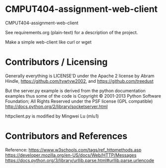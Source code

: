 CMPUT404-assignment-web-client
==============================

CMPUT404-assignment-web-client

See requirements.org (plain-text) for a description of the project.

Make a simple web-client like curl or wget

Contributors / Licensing
========================

Generally everything is LICENSE'D under the Apache 2 license by Abram Hindle, 
https://github.com/tywtyw2002, and https://github.com/treedust

But the server.py example is derived from the python documentation
examples thus some of the code is Copyright © 2001-2013 Python
Software Foundation; All Rights Reserved under the PSF license (GPL
compatible) http://docs.python.org/2/library/socketserver.html

httpclient.py is modified by Mingwei Lu (mlu1)

Contributors and References
========================
Reference: 
https://www.w3schools.com/tags/ref_httpmethods.asp
https://developer.mozilla.org/en-US/docs/Web/HTTP/Messages
https://docs.python.org/3/library/urllib.parse.html#urllib.parse.urlencode